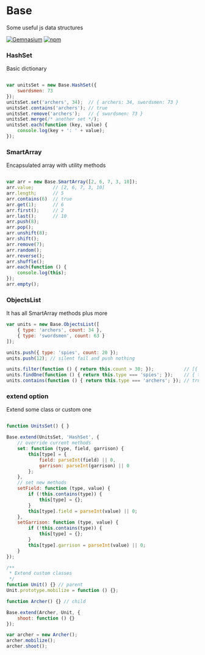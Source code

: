 # Base
Some useful js data structures

[![Gemnasium](https://img.shields.io/gemnasium/mathiasbynens/he.svg)]() [![npm](https://img.shields.io/npm/l/express.svg)]()



### HashSet
Basic dictionary

```javascript

var unitsSet = new Base.HashSet({
    swordsmen: 73
});
unitsSet.set('archers', 34);  // { archers: 34, swordsmen: 73 }
unitsSet.contains('archers'); // true
unitsSet.remove('archers');   // { swordsmen: 73 }
unitsSet.merge(/* another set */);
unitsSet.each(function (key, value) {
    console.log(key + ': ' + value);
});
```

### SmartArray
Encapsulated array with utility methods

```javascript

var arr = new Base.SmartArray([2, 6, 7, 3, 10]);
arr.value;       // [2, 6, 7, 3, 10]
arr.length;      // 5
arr.contains(6)  // true
arr.get(1);      // 6
arr.first();     // 2
arr.last();      // 10
arr.push(8);
arr.pop();
arr.unshift(8);
arr.shift();
arr.remove(7);
arr.random();
arr.reverse();
arr.shuffle();
arr.each(function () {
    console.log(this);
});
arr.empty();
```

### ObjectsList
It has all SmartArray methods plus more

```javascript
var units = new Base.ObjectsList([
    { type: 'archers', count: 34 },
    { type: 'swordsmen', count: 63 }
]);

units.push({ type: 'spies', count: 20 });
units.push(12); // silent fail and push nothing

units.filter(function () { return this.count > 30; });           // [{ type: 'archers', count: 34 }, { type: 'swordsmen', count: 63 }]
units.findOne(function () { return this.type === 'spies'; });    // { type: 'spies', count: 20 }
units.contains(function () { return this.type === 'archers'; }); // true
```

### extend option
Extend some class or custom one

```javascript

function UnitsSet() { }

Base.extend(UnitsSet, 'HashSet', {
    // override current methods
    set: function (type, field, garrison) {
        this[type] = {
            field: parseInt(field) || 0,
            garrison: parseInt(garrison) || 0
        };
    },
    // set new methods
    setField: function (type, value) {
        if (!this.contains(type)) {
            this[type] = {};
        }
        this[type].field = parseInt(value) || 0;
    },
    setGarrison: function (type, value) {
        if (!this.contains(type)) {
            this[type] = {};
        }
        this[type].garrison = parseInt(value) || 0;
    }
});

/**
 * Extend custom classes
 */
function Unit() {} // parent
Unit.prototype.mobilize = function () {};

function Archer() {} // child

Base.extend(Archer, Unit, {
    shoot: function () {}
});

var archer = new Archer();
archer.mobilize();
archer.shoot();
```
